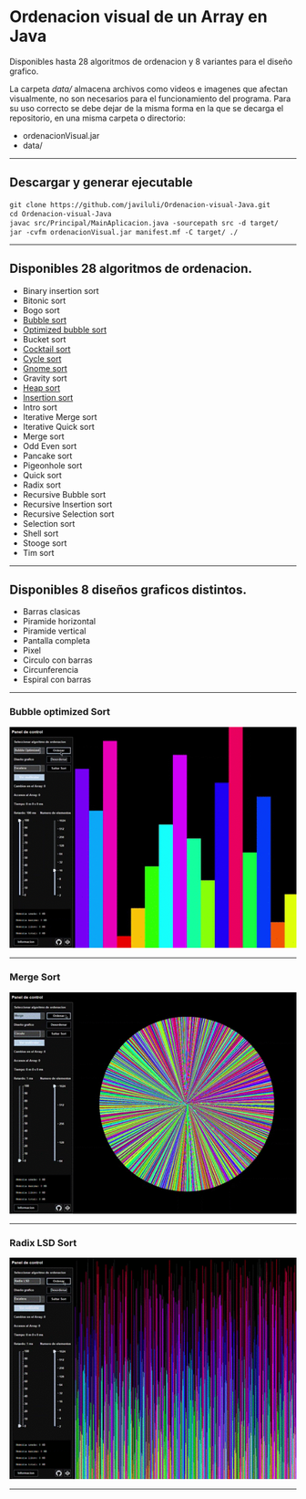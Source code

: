 # Ordenacion visual de un Array en Java

Disponibles hasta 28 algoritmos de ordenacion y 8 variantes para el diseño grafico.

La carpeta _data/_ almacena archivos como videos e imagenes que afectan visualmente, no son necesarios para el funcionamiento del programa. Para su uso correcto se debe dejar de la misma forma en la que se decarga el repositorio, en una misma carpeta o directorio:

- ordenacionVisual.jar
- data/

---

## Descargar y generar ejecutable

```
git clone https://github.com/javiluli/Ordenacion-visual-Java.git
cd Ordenacion-visual-Java
javac src/Principal/MainAplicacion.java -sourcepath src -d target/
jar -cvfm ordenacionVisual.jar manifest.mf -C target/ ./
```

---

## Disponibles 28 algoritmos de ordenacion.

- Binary insertion sort
- Bitonic sort
- Bogo sort
- [Bubble sort](https://youtu.be/XaJzmQhKbsM)
- [Optimized bubble sort](https://youtu.be/M5o90Ca8kqM)
- Bucket sort
- [Cocktail sort](https://youtu.be/x_2L2QLYZR4)
- [Cycle sort](https://youtu.be/v_hKwLFV5Ck)
- [Gnome sort](https://youtu.be/JnEOrhdxe1w)
- Gravity sort
- [Heap sort](https://youtu.be/IYgJceePT5w)
- [Insertion sort](https://youtu.be/Hfh56tGWVV4)
- Intro sort
- Iterative Merge sort
- Iterative Quick sort
- Merge sort
- Odd Even sort
- Pancake sort
- Pigeonhole sort
- Quick sort
- Radix sort
- Recursive Bubble sort
- Recursive Insertion sort
- Recursive Selection sort
- Selection sort
- Shell sort
- Stooge sort
- Tim sort

---

## Disponibles 8 diseños graficos distintos.

- Barras clasicas
- Piramide horizontal
- Piramide vertical
- Pantalla completa
- Pixel
- Circulo con barras
- Circunferencia
- Espiral con barras

---

### Bubble optimized Sort

![bubble_optimized.gif](data/media/video/bubble_optimized.gif)

---

### Merge Sort

![merge.gif](data/media/video/merge.gif)

---

### Radix LSD Sort

![radix_lsd.gif](data/media/video/radix_lsd.gif)

---
